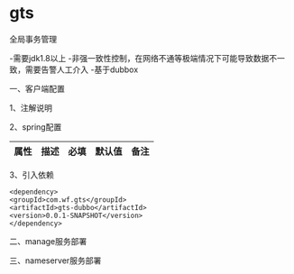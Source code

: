 # gts
全局事务管理


-需要jdk1.8以上
-非强一致性控制，在网络不通等极端情况下可能导致数据不一致，需要告警人工介入
-基于dubbox


一、客户端配置
 
1、注解说明

 
 
2、spring配置

|属性 |描述 |必填|默认值 |备注 |
|---- |----|----|------|----|
 



 
3、引入依赖

    <dependency>
    <groupId>com.wf.gts</groupId>
    <artifactId>gts-dubbo</artifactId>
    <version>0.0.1-SNAPSHOT</version>
    </dependency>
    
    

二、manage服务部署



三、nameserver服务部署
